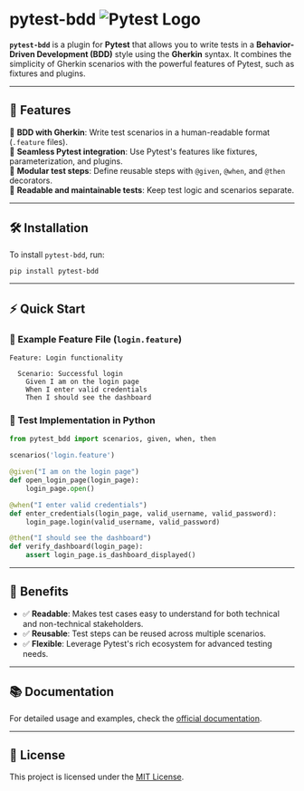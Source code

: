 # pytest-bdd ![Pytest Logo](https://img.shields.io/badge/Pytest-BDD-orange?logo=pytest&logoColor=white)

**`pytest-bdd`** is a plugin for **Pytest** that allows you to write tests in a **Behavior-Driven Development (BDD)** style using the **Gherkin** syntax. It combines the simplicity of Gherkin scenarios with the powerful features of Pytest, such as fixtures and plugins.

---

## 🚀 **Features**

🔹 **BDD with Gherkin**: Write test scenarios in a human-readable format (`.feature` files).  
🔹 **Seamless Pytest integration**: Use Pytest's features like fixtures, parameterization, and plugins.  
🔹 **Modular test steps**: Define reusable steps with `@given`, `@when`, and `@then` decorators.  
🔹 **Readable and maintainable tests**: Keep test logic and scenarios separate.  

---

## 🛠️ **Installation**

To install `pytest-bdd`, run:

```bash
pip install pytest-bdd
```

---

## ⚡ **Quick Start**

### 📄 Example Feature File (`login.feature`)

```gherkin
Feature: Login functionality

  Scenario: Successful login
    Given I am on the login page
    When I enter valid credentials
    Then I should see the dashboard
```

### 🐍 Test Implementation in Python

```python
from pytest_bdd import scenarios, given, when, then

scenarios('login.feature')

@given("I am on the login page")
def open_login_page(login_page):
    login_page.open()

@when("I enter valid credentials")
def enter_credentials(login_page, valid_username, valid_password):
    login_page.login(valid_username, valid_password)

@then("I should see the dashboard")
def verify_dashboard(login_page):
    assert login_page.is_dashboard_displayed()
```

---

## 🌟 **Benefits**

- ✅ **Readable**: Makes test cases easy to understand for both technical and non-technical stakeholders.  
- ✅ **Reusable**: Test steps can be reused across multiple scenarios.  
- ✅ **Flexible**: Leverage Pytest's rich ecosystem for advanced testing needs.  

---

## 📚 **Documentation**

For detailed usage and examples, check the [official documentation](https://pytest-bdd.readthedocs.io/).

---

## 📜 **License**

This project is licensed under the [MIT License](LICENSE).
